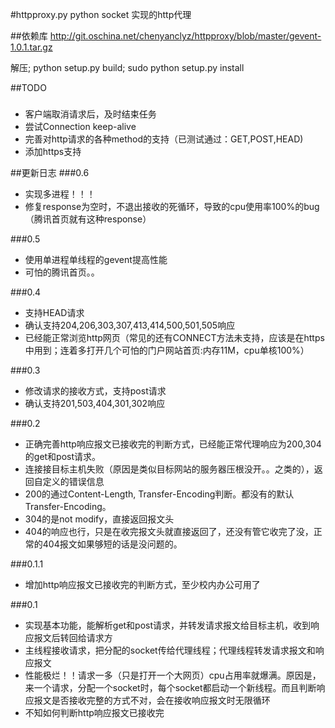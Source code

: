 #httpproxy.py
python socket 实现的http代理   

##依赖库
http://git.oschina.net/chenyanclyz/httpproxy/blob/master/gevent-1.0.1.tar.gz

解压; python setup.py build; sudo python setup.py install

##TODO
###
+ 客户端取消请求后，及时结束任务
+ 尝试Connection  keep-alive   
+ 完善对http请求的各种method的支持（已测试通过：GET,POST,HEAD)
+ 添加https支持   

##更新日志
###0.6
+ 实现多进程！！！
+ 修复response为空时，不退出接收的死循环，导致的cpu使用率100%的bug（腾讯首页就有这种response）

###0.5
+ 使用单进程单线程的gevent提高性能
+ 可怕的腾讯首页。。

###0.4
+ 支持HEAD请求   
+ 确认支持204,206,303,307,413,414,500,501,505响应   
+ 已经能正常浏览http网页（常见的还有CONNECT方法未支持，应该是在https中用到；连着多打开几个可怕的门户网站首页:内存11M，cpu单核100%）

###0.3
+ 修改请求的接收方式，支持post请求
+ 确认支持201,503,404,301,302响应

###0.2 
+ 正确完善http响应报文已接收完的判断方式，已经能正常代理响应为200,304的get和post请求。   
+ 连接接目标主机失败（原因是类似目标网站的服务器压根没开。。之类的），返回自定义的错误信息   
+ 200的通过Content-Length, Transfer-Encoding判断。都没有的默认Transfer-Encoding。   
+ 304的是not modify，直接返回报文头   
+ 404的响应也行，只是在收完报文头就直接返回了，还没有管它收完了没，正常的404报文如果够短的话是没问题的。   

###0.1.1
+ 增加http响应报文已接收完的判断方式，至少校内办公可用了   


###0.1
+ 实现基本功能，能解析get和post请求，并转发请求报文给目标主机，收到响应报文后转回给请求方   
+ 主线程接收请求，把分配的socket传给代理线程；代理线程转发请求报文和响应报文   
+ 性能极烂！！请求一多（只是打开一个大网页）cpu占用率就爆满。原因是，来一个请求，分配一个socket时，每个socket都启动一个新线程。而且判断响应报文是否接收完整的方式不对，会在接收响应报文时无限循环   
+ 不知如何判断http响应报文已接收完   

